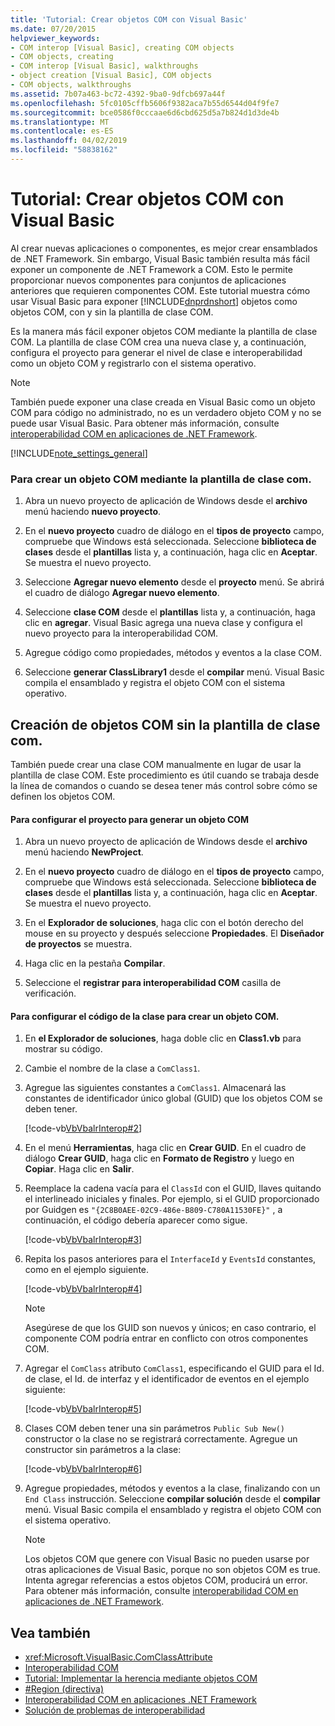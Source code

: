 ```yaml
---
title: 'Tutorial: Crear objetos COM con Visual Basic'
ms.date: 07/20/2015
helpviewer_keywords:
- COM interop [Visual Basic], creating COM objects
- COM objects, creating
- COM interop [Visual Basic], walkthroughs
- object creation [Visual Basic], COM objects
- COM objects, walkthroughs
ms.assetid: 7b07a463-bc72-4392-9ba0-9dfcb697a44f
ms.openlocfilehash: 5fc0105cffb5606f9382aca7b55d6544d04f9fe7
ms.sourcegitcommit: bce0586f0cccaae6d6cbd625d5a7b824d1d3de4b
ms.translationtype: MT
ms.contentlocale: es-ES
ms.lasthandoff: 04/02/2019
ms.locfileid: "58838162"
---
```

# <a name="walkthrough-creating-com-objects-with-visual-basic"></a>Tutorial: Crear objetos COM con Visual Basic
Al crear nuevas aplicaciones o componentes, es mejor crear ensamblados de .NET Framework. Sin embargo, Visual Basic también resulta más fácil exponer un componente de .NET Framework a COM. Esto le permite proporcionar nuevos componentes para conjuntos de aplicaciones anteriores que requieren componentes COM. Este tutorial muestra cómo usar Visual Basic para exponer [!INCLUDE[dnprdnshort](~/includes/dnprdnshort-md.md)] objetos como objetos COM, con y sin la plantilla de clase COM.  
  
 Es la manera más fácil exponer objetos COM mediante la plantilla de clase COM. La plantilla de clase COM crea una nueva clase y, a continuación, configura el proyecto para generar el nivel de clase e interoperabilidad como un objeto COM y registrarlo con el sistema operativo.  
  
> [!NOTE]
>  También puede exponer una clase creada en Visual Basic como un objeto COM para código no administrado, no es un verdadero objeto COM y no se puede usar Visual Basic. Para obtener más información, consulte [interoperabilidad COM en aplicaciones de .NET Framework](../../../visual-basic/programming-guide/com-interop/com-interoperability-in-net-framework-applications.md).  
  
[!INCLUDE[note_settings_general](~/includes/note-settings-general-md.md)]  
  
### <a name="to-create-a-com-object-by-using-the-com-class-template"></a>Para crear un objeto COM mediante la plantilla de clase com.  
  
1.  Abra un nuevo proyecto de aplicación de Windows desde el **archivo** menú haciendo **nuevo proyecto**.  
  
2.  En el **nuevo proyecto** cuadro de diálogo en el **tipos de proyecto** campo, compruebe que Windows está seleccionada. Seleccione **biblioteca de clases** desde el **plantillas** lista y, a continuación, haga clic en **Aceptar**. Se muestra el nuevo proyecto.  
  
3.  Seleccione **Agregar nuevo elemento** desde el **proyecto** menú. Se abrirá el cuadro de diálogo **Agregar nuevo elemento**.  
  
4.  Seleccione **clase COM** desde el **plantillas** lista y, a continuación, haga clic en **agregar**. Visual Basic agrega una nueva clase y configura el nuevo proyecto para la interoperabilidad COM.  
  
5.  Agregue código como propiedades, métodos y eventos a la clase COM.  
  
6.  Seleccione **generar ClassLibrary1** desde el **compilar** menú. Visual Basic compila el ensamblado y registra el objeto COM con el sistema operativo.  
  
## <a name="creating-com-objects-without-the-com-class-template"></a>Creación de objetos COM sin la plantilla de clase com.  
 También puede crear una clase COM manualmente en lugar de usar la plantilla de clase COM. Este procedimiento es útil cuando se trabaja desde la línea de comandos o cuando se desea tener más control sobre cómo se definen los objetos COM.  
  
#### <a name="to-set-up-your-project-to-generate-a-com-object"></a>Para configurar el proyecto para generar un objeto COM  
  
1.  Abra un nuevo proyecto de aplicación de Windows desde el **archivo** menú haciendo **NewProject**.  
  
2.  En el **nuevo proyecto** cuadro de diálogo en el **tipos de proyecto** campo, compruebe que Windows está seleccionada. Seleccione **biblioteca de clases** desde el **plantillas** lista y, a continuación, haga clic en **Aceptar**. Se muestra el nuevo proyecto.  
  
3.  En el **Explorador de soluciones**, haga clic con el botón derecho del mouse en su proyecto y después seleccione **Propiedades**. El **Diseñador de proyectos** se muestra.  
  
4.  Haga clic en la pestaña **Compilar**.  
  
5.  Seleccione el **registrar para interoperabilidad COM** casilla de verificación.  
  
#### <a name="to-set-up-the-code-in-your-class-to-create-a-com-object"></a>Para configurar el código de la clase para crear un objeto COM.  
  
1.  En **el Explorador de soluciones**, haga doble clic en **Class1.vb** para mostrar su código.  
  
2.  Cambie el nombre de la clase a `ComClass1`.  
  
3.  Agregue las siguientes constantes a `ComClass1`. Almacenará las constantes de identificador único global (GUID) que los objetos COM se deben tener.  
  
     [!code-vb[VbVbalrInterop#2](~/samples/snippets/visualbasic/VS_Snippets_VBCSharp/VbVbalrInterop/VB/Class1.vb#2)]  
  
4.  En el menú **Herramientas**, haga clic en **Crear GUID**. En el cuadro de diálogo **Crear GUID**, haga clic en **Formato de Registro** y luego en **Copiar**. Haga clic en **Salir**.  
  
5.  Reemplace la cadena vacía para el `ClassId` con el GUID, llaves quitando el interlineado iniciales y finales. Por ejemplo, si el GUID proporcionado por Guidgen es `"{2C8B0AEE-02C9-486e-B809-C780A11530FE}"` , a continuación, el código debería aparecer como sigue.  
  
     [!code-vb[VbVbalrInterop#3](~/samples/snippets/visualbasic/VS_Snippets_VBCSharp/VbVbalrInterop/VB/Class1.vb#3)]  
  
6.  Repita los pasos anteriores para el `InterfaceId` y `EventsId` constantes, como en el ejemplo siguiente.  
  
     [!code-vb[VbVbalrInterop#4](~/samples/snippets/visualbasic/VS_Snippets_VBCSharp/VbVbalrInterop/VB/Class1.vb#4)]  
  
    > [!NOTE]
    >  Asegúrese de que los GUID son nuevos y únicos; en caso contrario, el componente COM podría entrar en conflicto con otros componentes COM.  
  
7.  Agregar el `ComClass` atributo `ComClass1`, especificando el GUID para el Id. de clase, el Id. de interfaz y el identificador de eventos en el ejemplo siguiente:  
  
     [!code-vb[VbVbalrInterop#5](~/samples/snippets/visualbasic/VS_Snippets_VBCSharp/VbVbalrInterop/VB/Class1.vb#5)]  
  
8.  Clases COM deben tener una sin parámetros `Public Sub New()` constructor o la clase no se registrará correctamente. Agregue un constructor sin parámetros a la clase:  
  
     [!code-vb[VbVbalrInterop#6](~/samples/snippets/visualbasic/VS_Snippets_VBCSharp/VbVbalrInterop/VB/Class1.vb#6)]  
  
9. Agregue propiedades, métodos y eventos a la clase, finalizando con un `End Class` instrucción. Seleccione **compilar solución** desde el **compilar** menú. Visual Basic compila el ensamblado y registra el objeto COM con el sistema operativo.  
  
    > [!NOTE]
    >  Los objetos COM que genere con Visual Basic no pueden usarse por otras aplicaciones de Visual Basic, porque no son objetos COM es true. Intenta agregar referencias a estos objetos COM, producirá un error. Para obtener más información, consulte [interoperabilidad COM en aplicaciones de .NET Framework](../../../visual-basic/programming-guide/com-interop/com-interoperability-in-net-framework-applications.md).  
  
## <a name="see-also"></a>Vea también

- <xref:Microsoft.VisualBasic.ComClassAttribute>
- [Interoperabilidad COM](../../../visual-basic/programming-guide/com-interop/index.md)
- [Tutorial: Implementar la herencia mediante objetos COM](../../../visual-basic/programming-guide/com-interop/walkthrough-implementing-inheritance-with-com-objects.md)
- [#Region (directiva)](../../../visual-basic/language-reference/directives/region-directive.md)
- [Interoperabilidad COM en aplicaciones .NET Framework](../../../visual-basic/programming-guide/com-interop/com-interoperability-in-net-framework-applications.md)
- [Solución de problemas de interoperabilidad](../../../visual-basic/programming-guide/com-interop/troubleshooting-interoperability.md)

